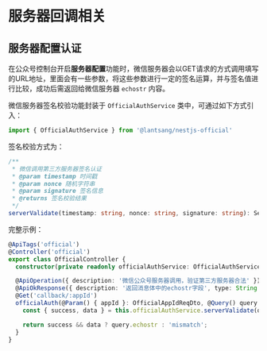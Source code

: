# 服务器回调相关

## 服务器配置认证

在公众号控制台开启**服务器配置**功能时，微信服务器会以GET请求的方式调用填写的URL地址，里面会有一些参数，将这些参数进行一定的签名运算，并与签名值进行比较，成功后需返回给微信服务器 `echostr` 内容。

微信服务器签名校验功能封装于 `OfficialAuthService` 类中，可通过如下方式引入：

``` typescript
import { OfficialAuthService } from '@lantsang/nestjs-official'
```

签名校验方式为：

``` typescript
/**
 * 微信调用第三方服务器签名认证
 * @param timestamp 时间戳
 * @param nonce 随机字符串
 * @param signature 签名信息
 * @returns 签名校验结果
 */
serverValidate(timestamp: string, nonce: string, signature: string): ServerValidateResponse {}
```

完整示例：

``` typescript
@ApiTags('official')
@Controller('official')
export class OfficialController {
  constructor(private readonly officialAuthService: OfficialAuthService){}

  @ApiOperation({ description: '微信公众号服务器调用，验证第三方服务器合法' })
  @ApiOkResponse({ description: '返回消息体中的echostr字段', type: String })
  @Get('callback/:appId')
  officialAuth(@Param() { appId }: OfficialAppIdReqDto, @Query() query: OfficialServerAuthReqDto): string {
    const { success, data } = this.officialAuthService.serverValidate(query.timestamp, query.nonce, query.signature);

    return success && data ? query.echostr : 'mismatch';
  }
}
```
